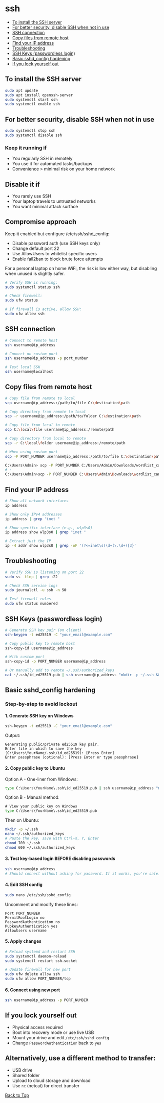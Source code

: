 # ssh

- [To install the SSH server](#to-install-the-ssh-server)
- [For better security, disable SSH when not in use](#for-better-security-disable-ssh-when-not-in-use)
- [SSH connection](#ssh-connection)
- [Copy files from remote host](#copy-files-from-remote-host)
- [Find your IP address](#find-your-ip-address)
- [Troubleshooting](#troubleshooting)
- [SSH Keys (passwordless login)](#ssh-keys-passwordless-login)
- [Basic sshd_config hardening](#basic-sshd_config-hardening)
- [If you lock yourself out](#if-you-lock-yourself-out)

## To install the SSH server

```bash
sudo apt update
sudo apt install openssh-server
sudo systemctl start ssh
sudo systemctl enable ssh
```

## For better security, disable SSH when not in use

```bash
sudo systemctl stop ssh
sudo systemctl disable ssh
```

### Keep it running if

- You regularly SSH in remotely
- You use it for automated tasks/backups
- Convenience > minimal risk on your home network

## Disable it if

- You rarely use SSH
- Your laptop travels to untrusted networks
- You want minimal attack surface

## Compromise approach

Keep it enabled but configure /etc/ssh/sshd_config:

- Disable password auth (use SSH keys only)
- Change default port 22
- Use AllowUsers to whitelist specific users
- Enable fail2ban to block brute force attempts

For a personal laptop on home WiFi, the risk is low either way, but disabling when unused is slightly safer.

```bash
# Verify SSH is running:
sudo systemctl status ssh

# Check firewall:
sudo ufw status

# If firewall is active, allow SSH:
sudo ufw allow ssh
```

## SSH connection

```bash
# Connect to remote host
ssh username@ip_address

# Connect on custom port
ssh username@ip_address -p port_number

# Test local SSH
ssh username@localhost
```

## Copy files from remote host

```bash
# Copy file from remote to local
scp username@ip_address:/path/to/file C:\destination\path

# Copy directory from remote to local
scp -r username@ip_address:/path/to/folder C:\destination\path

# Copy file from local to remote
scp C:\local\file username@ip_address:/remote/path

# Copy directory from local to remote
scp -r C:\local\folder username@ip_address:/remote/path

# When using custom port
scp -P PORT_NUMBER username@ip_address:/path/to/file C:\destination\path

C:\Users\Admin> scp -P PORT_NUMBER C:/Users/Admin/Downloads/wordlist_candidates.txt username@ip_address:/home/username/Desktop/UCC/double_trouble/fifth
# -
C:\Users\Admin>scp -P PORT_NUMBER C:\Users\Admin\Downloads\wordlist_candidates.txt username@ip_address:/home/username/Desktop/UCC/double_trouble/sixth
```

## Find your IP address

```bash
# Show all network interfaces
ip address

# Show only IPv4 addresses
ip address | grep "inet "

# Show specific interface (e.g., wlp3s0)
ip address show wlp3s0 | grep "inet "

# Extract just the IP
ip -4 addr show wlp3s0 | grep -oP '(?<=inet\s)\d+(\.\d+){3}'
```

## Troubleshooting

```bash
# Verify SSH is listening on port 22
sudo ss -tlnp | grep :22

# Check SSH service logs
sudo journalctl -u ssh -n 50

# Test firewall rules
sudo ufw status numbered
```

## SSH Keys (passwordless login)

```bash
# Generate SSH key pair (on client)
ssh-keygen -t ed25519 -C "your_email@example.com"

# Copy public key to remote host
ssh-copy-id username@ip_address

# With custom port
ssh-copy-id -p PORT_NUMBER username@ip_address

# Or manually add to remote ~/.ssh/authorized_keys
cat ~/.ssh/id_ed25519.pub | ssh username@ip_address "mkdir -p ~/.ssh && cat >> ~/.ssh/authorized_keys"
```

## Basic sshd_config hardening

### Step-by-step to avoid lockout

#### 1. Generate SSH key on Windows

```cmd
ssh-keygen -t ed25519 -C "your_email@example.com"
```

Output:

```plain
Generating public/private ed25519 key pair.
Enter file in which to save the key (C:\Users\YourName/.ssh/id_ed25519): [Press Enter]
Enter passphrase (optional): [Press Enter or type passphrase]
```

#### 2. Copy public key to Ubuntu

Option A - One-liner from Windows:

```cmd
type C:\Users\YourName\.ssh\id_ed25519.pub | ssh username@ip_address "mkdir -p ~/.ssh && cat >> ~/.ssh/authorized_keys"
```

Option B - Manual method:

```cmd
# View your public key on Windows
type C:\Users\YourName\.ssh\id_ed25519.pub
```

Then on Ubuntu:

```bash
mkdir -p ~/.ssh
nano ~/.ssh/authorized_keys
# Paste the key, save with Ctrl+X, Y, Enter
chmod 700 ~/.ssh
chmod 600 ~/.ssh/authorized_keys
```

#### 3. Test key-based login BEFORE disabling passwords

```bash
ssh username@ip_address
# Should connect without asking for password. If it works, you're safe.
```

#### 4. Edit SSH config

```bash
sudo nano /etc/ssh/sshd_config
```

Uncomment and modify these lines:

```plain
Port PORT_NUMBER
PermitRootLogin no
PasswordAuthentication no
PubkeyAuthentication yes
AllowUsers username
```

#### 5. Apply changes

```bash
# Reload systemd and restart SSH
sudo systemctl daemon-reload
sudo systemctl restart ssh.socket

# Update firewall for new port
sudo ufw delete allow ssh
sudo ufw allow PORT_NUMBER/tcp
```

#### 6. Connect using new port

```bash
ssh username@ip_address -p PORT_NUMBER
```

## If you lock yourself out

- Physical access required
- Boot into recovery mode or use live USB
- Mount your drive and edit `/etc/ssh/sshd_config`
- Change `PasswordAuthentication` back to `yes`

## Alternatively, use a different method to transfer:

- USB drive
- Shared folder
- Upload to cloud storage and download
- Use `nc` (netcat) for direct transfer

[Back to Top](#ssh)

